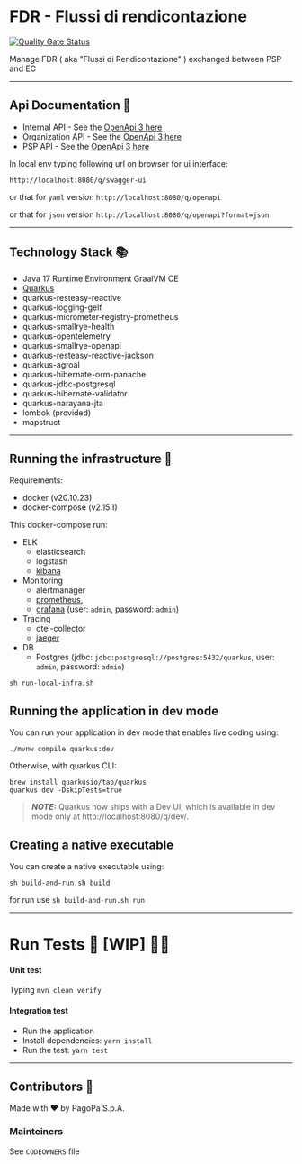 # FDR - Flussi di rendicontazione

[![Quality Gate Status](https://sonarcloud.io/api/project_badges/measure?project=pagopa_pagopa-fdr&metric=alert_status)](https://sonarcloud.io/dashboard?id=pagopa_pagopa-fdr)

Manage FDR ( aka "Flussi di Rendicontazione" ) exchanged between PSP and EC

---

## Api Documentation 📖

- Internal API - See the [OpenApi 3 here](https://editor.swagger.io/?url=https://raw.githubusercontent.com/pagopa/pagopa-fdr/main/openapi/openapi_internal.json)
- Organization API - See the [OpenApi 3 here](https://editor.swagger.io/?url=https://raw.githubusercontent.com/pagopa/pagopa-fdr/main/openapi/openapi_organization.json)
- PSP API - See the [OpenApi 3 here](https://editor.swagger.io/?url=https://raw.githubusercontent.com/pagopa/pagopa-fdr/main/openapi/openapi_psp.json)

In local env typing following url on browser for ui interface:

```http://localhost:8080/q/swagger-ui```

or that for `yaml` version ```http://localhost:8080/q/openapi```

or that for `json` version ```http://localhost:8080/q/openapi?format=json```

---

## Technology Stack 📚

- Java 17 Runtime Environment GraalVM CE
- [Quarkus](https://quarkus.io/)
- quarkus-resteasy-reactive
- quarkus-logging-gelf
- quarkus-micrometer-registry-prometheus
- quarkus-smallrye-health
- quarkus-opentelemetry
- quarkus-smallrye-openapi
- quarkus-resteasy-reactive-jackson
- quarkus-agroal
- quarkus-hibernate-orm-panache
- quarkus-jdbc-postgresql
- quarkus-hibernate-validator
- quarkus-narayana-jta
- lombok (provided)
- mapstruct

---

## Running the infrastructure 🚀

Requirements:

- docker (v20.10.23)
- docker-compose (v2.15.1)

This docker-compose run:

- ELK
    - elasticsearch
    - logstash
    - [kibana](http://localhost:5601/)
- Monitoring
    - alertmanager
    - [prometheus](http://localhost:9090/),
    - [grafana](http://localhost:3000/) (user: ```admin```, password: ```admin```)
- Tracing
    - otel-collector
    - [jaeger](http://localhost:16686/)
- DB
    - Postgres (jdbc: ```jdbc:postgresql://postgres:5432/quarkus```, user: ```admin```,
      password: ```admin```)

```shell script
sh run-local-infra.sh
```

## Running the application in dev mode

You can run your application in dev mode that enables live coding using:

```shell script
./mvnw compile quarkus:dev
```
Otherwise, with quarkus CLI:
```
brew install quarkusio/tap/quarkus
quarkus dev -DskipTests=true
```

> **_NOTE:_**  Quarkus now ships with a Dev UI, which is available in dev mode only
> at http://localhost:8080/q/dev/.

## Creating a native executable

You can create a native executable using:

```shell script
sh build-and-run.sh build
```

for run use ```sh build-and-run.sh run```

---

# Run Tests 🧪 [WIP] 👩‍💻

#### Unit test

Typing `mvn clean verify`

#### Integration test

- Run the application
- Install dependencies: `yarn install`
- Run the test: `yarn test`

---

## Contributors 👥

Made with ❤️ by PagoPa S.p.A.

### Mainteiners

See `CODEOWNERS` file
